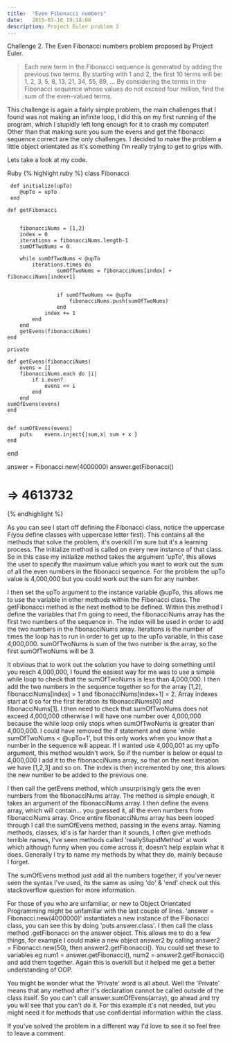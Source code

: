 ```yaml
---
title:  "Even Fibonacci numbers"
date:   2015-07-16 19:18:00
description: Project Euler problem 2
---
```


Challenge 2. The Even Fibonacci numbers problem proposed by Project Euler.

>Each new term in the Fibonacci sequence is generated by adding the previous two terms. By starting with 1 and 2, the first 10 terms will be: 1, 2, 3, 5, 8, 13, 21, 34, 55, 89, ... By considering the terms in the Fibonacci sequence whose values do not exceed four million, find the sum of the even-valued terms.

This challenge is again a fairly simple problem, the main challenges that I found 
was not making an infinite loop, I did this on my first running of the program, which 
I stupidly left long enough for it to crash my computer! Other than that making sure you
 sum the evens and get the fibonacci sequence correct are the only challenges. 
 I decided to make the problem a little object orientated as it's something I'm really trying to get to grips with.

Lets take a look at my code.

Ruby
{% highlight ruby %}
class Fibonacci
    
     def initialize(upTo)
        @upTo = upTo
     end

    def getFibonacci
        

        fibonacciNums = [1,2]
        index = 0
        iterations = fibonacciNums.length-1
        sumOfTwoNums = 0

        while sumOfTwoNums < @upTo
            iterations.times do 
                    sumOfTwoNums = fibonacciNums[index] + fibonacciNums[index+1]
                    

                    if sumOfTwoNums <= @upTo
                        fibonacciNums.push(sumOfTwoNums)
                    end
                index += 1
            end
        end
        getEvens(fibonacciNums)
    end

    private

    def getEvens(fibonacciNums)
        evens = []
        fibonacciNums.each do |i|
            if i.even?
                evens << i
            end
        end
    sumOfEvens(evens)
    end


    def sumOfEvens(evens)
        puts    evens.inject{|sum,x| sum + x }
    end
end

answer = Fibonacci.new(4000000)
answer.getFibonacci()
# => 4613732
{% endhighlight %}

As you can see I start off defining the Fibonacci class, notice the uppercase 
F(you define classes with uppercase letter first). This contains all the methods 
that solve the problem, it's overkill I'm sure but it's a learning process. The initialize 
method is called on every new instance of that class. So in this case my initialize method 
takes the argument 'upTo', this allows the user to specify the maximum value which you want to 
work out the sum of all the even numbers in the fibonacci sequence. For the problem the upTo value 
is 4,000,000 but you could work out the sum for any number.

I then set the upTo argument to the instance variable @upTo, this allows me to use the variable in
other methods within the Fibonacci class. The getFibonacci method is the next method to be defined. 
Within this method I define the variables that I'm going to need, the fibonacciNums array has the first
two numbers of the sequence in. The index will be used in order to add the two numbers in the 
fibonacciNums array. Iterations is the number of times the loop has to run in order to get up to
the upTo variable, in this case 4,000,000. sumOfTwoNums is sum of the two number is the array, so the first
sumOfTwoNums will be 3.

It obvious that to work out the solution you have to doing something until you reach 4,000,000, I
found the easiest way for me was to use a simple while loop to check that the sumOfTwoNums 
is less than 4,000,000. I then add the two numbers in the sequence together so for the array [1,2], 
fibonacciNums[index] = 1 and fibonacciNums[index+1] = 2. Array indexes start at 0 so for the first 
iteration its fibonacciNums[0] and fibonacciNums[1]. I then need to check that sumOfTwoNums does not 
exceed 4,000,000 otherwise I will have one number over 4,000,000 because the while loop only stops when 
sumOfTwoNums is greater than 4,000,000. I could have removed the if statement and done 
'while sumOfTwoNums < @upTo+1', but this only works when you know that a number in the sequence 
will appear. If I wanted use 4,000,001 as my upTo argument, this method wouldn't work. So if the 
number is below or equal to 4,000,000 I add it to the fibonacciNums array, so that on the next iteration 
we have [1,2,3] and so on. The index is then incremented by one, this allows the new number to be added to the previous one.

I then call the getEvens method, which unsurprisingly gets the even numbers from the fibonacciNums array. 
The method is simple enough, it takes an argument of the fibonacciNums array. I then define the evens array,
which will contain... you guessed it, all the even numbers from fibonacciNums array. Once entire fibonacciNums 
array has been looped through I call the sumOfEvens method, passing in the evens array. Naming methods, classes, id's 
is far harder than it sounds, I often give methods terrible names, I've seen methods called 'reallyStupidMethod' at work 
which although funny when you come across it, doesn't help explain what it does. Generally I try to name my methods by what 
they do, mainly because I forget.

The sumOfEvens method just add all the numbers together, if you've never seen the syntax I've used, its the 
same as using 'do' & 'end' check out this stackoverflow question for more information.

For those of you who are unfamiliar, or new to Object Orientated Programming might be unfamiliar with the last couple of lines. 
'answer = Fibonacci.new(4000000)' instantiates a new instance of the Fibonacci class, you can see this by doing 'puts answer.class'.
I then call the class method .getFibonacci on the answer object. This allows me to do a few things, for example I could make a 
new object answer2 by calling answer2 = Fibonacci.new(50), then answer2.getFibonacci(). You could set these to variables 
eg num1 = answer.getFibonacci(), num2 = answer2.getFibonacci() and add them together. Again this is overkill but it helped 
me get a better understanding of OOP.

You might be wonder what the 'Private' word is all about. Well the 'Private' means that any method after it's declaration 
cannot be called outside of the class itself. So you can't call answer.sumOfEvens(array), go ahead and try you will see that
you can't do it. For this example it's not needed, but you might need it for methods that use confidential information within 
the class.

If you've solved the problem in a different way I'd love to see it so feel free to leave a comment.
